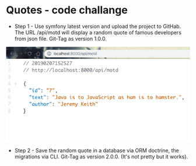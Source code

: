 # Quotes - code challange

* Step 1 -  Use symfony latest version and upload the project to GitHab. The URL /api/motd will display a random quote of famous developers from json file. Git-Tag as version 1.0.0.

![Screenshot](https://github.com/elivanK/quotes/blob/master/public/images/scshstep1.png)

* Step 2 - Save the random quote in a database via ORM doctrine, the migrations via CLI. Git-Tag as version 2.0.0. (It's not pretty but it works).